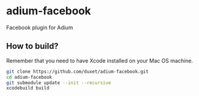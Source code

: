 # adium-facebook
Facebook plugin for Adium

## How to build?
Remember that you need to have Xcode installed on your Mac OS machine.

```sh
git clone https://github.com/duxet/adium-facebook.git
cd adium-facebook
git submodule update --init --recursive
xcodebuild build
```
